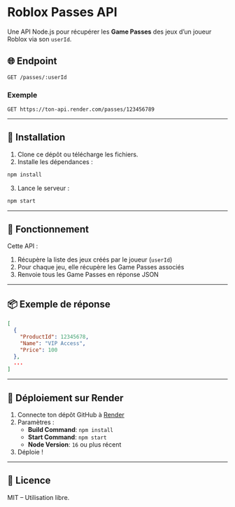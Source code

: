 # Roblox Passes API

Une API Node.js pour récupérer les **Game Passes** des jeux d’un joueur Roblox via son `userId`.

## 🌐 Endpoint

```
GET /passes/:userId
```

### Exemple

```
GET https://ton-api.render.com/passes/123456789
```

---

## 🔧 Installation

1. Clone ce dépôt ou télécharge les fichiers.
2. Installe les dépendances :

```bash
npm install
```

3. Lance le serveur :

```bash
npm start
```

---

## 🧠 Fonctionnement

Cette API :

1. Récupère la liste des jeux créés par le joueur (`userId`)
2. Pour chaque jeu, elle récupère les Game Passes associés
3. Renvoie tous les Game Passes en réponse JSON

---

## 📦 Exemple de réponse

```json
[
  {
    "ProductId": 12345678,
    "Name": "VIP Access",
    "Price": 100
  },
  ...
]
```

---

## 🚀 Déploiement sur Render

1. Connecte ton dépôt GitHub à [Render](https://render.com/)
2. Paramètres :
   - **Build Command**: `npm install`
   - **Start Command**: `npm start`
   - **Node Version**: `16` ou plus récent
3. Déploie !

---

## 📄 Licence

MIT – Utilisation libre.
